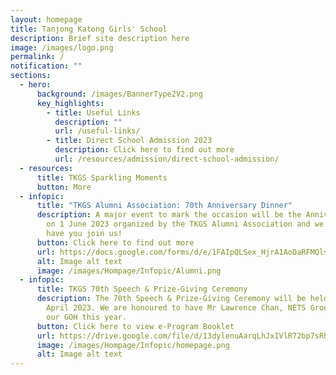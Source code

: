 ```yaml
---
layout: homepage
title: Tanjong Katong Girls' School
description: Brief site description here
image: /images/logo.png
permalink: /
notification: ""
sections:
  - hero:
      background: /images/BannerType2V2.png
      key_highlights:
        - title: Useful Links
          description: ""
          url: /useful-links/
        - title: Direct School Admission 2023
          description: Click here to find out more
          url: /resources/admission/direct-school-admission/
  - resources:
      title: TKGS Sparkling Moments
      button: More
  - infopic:
      title: "TKGS Alumni Association: 70th Anniversary Dinner"
      description: A major event to mark the occasion will be the Anniversary Dinner
        on 1 June 2023 organized by the TKGS Alumni Association and we love to
        have you join us!
      button: Click here to find out more
      url: https://docs.google.com/forms/d/e/1FAIpQLSex_HjrA1AoDaRFMQlsEpoIfJHnG9GDZVeL-xPDe2TLJ8eH-w/viewform
      alt: Image alt text
      image: /images/Hompage/Infopic/Alumni.png
  - infopic:
      title: TKGS 70th Speech & Prize-Giving Ceremony
      description: The 70th Speech & Prize-Giving Ceremony will be held from 13 to 15
        April 2023. We are honoured to have Mr Lawrence Chan, NETS Group CEO, as
        our GOH this year.
      button: Click here to view e-Program Booklet
      url: https://drive.google.com/file/d/13dylenuAarqLhJxIVlR72bp7sRhC_t-d/view?usp=share_link
      image: /images/Hompage/Infopic/homepage.png
      alt: Image alt text
---
```

